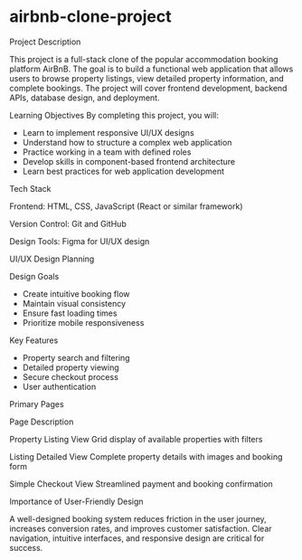 # airbnb-clone-project
Project Description

This project is a full-stack clone of the popular accommodation booking platform AirBnB. The goal is to build a functional web application that allows users to browse property listings, view detailed property information, and complete bookings. The project will cover frontend development, backend APIs, database design, and deployment.

Learning Objectives
By completing this project, you will:

- Learn to implement responsive UI/UX designs
- Understand how to structure a complex web application
- Practice working in a team with defined roles
- Develop skills in component-based frontend architecture
- Learn best practices for web application development

Tech Stack

Frontend: HTML, CSS, JavaScript (React or similar framework)

Version Control: Git and GitHub

Design Tools: Figma for UI/UX design

UI/UX Design Planning

Design Goals

- Create intuitive booking flow
- Maintain visual consistency
- Ensure fast loading times
- Prioritize mobile responsiveness
  
Key Features

- Property search and filtering
- Detailed property viewing
- Secure checkout process
- User authentication
  
Primary Pages

Page	Description

Property Listing View	                                                                              Grid display of available properties with filters

Listing Detailed View	                                                                              Complete property details with images and booking form

Simple Checkout View	                                                                              Streamlined payment and booking confirmation

Importance of User-Friendly Design

A well-designed booking system reduces friction in the user journey, increases conversion rates, and improves customer satisfaction. Clear navigation, intuitive interfaces, and responsive design are critical for success.



